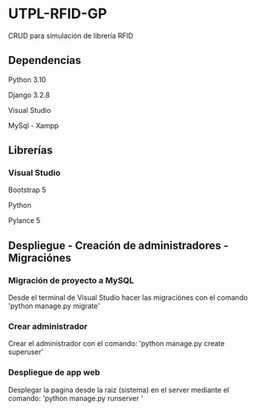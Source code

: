 # UTPL-RFID-GP
CRUD  para simulación de librería RFID


<h2> Dependencias</h2>
<p>Python 3.10 </p>
<p>Django 3.2.8</p>
<p>Visual Studio</p>
<p>MySql - Xampp</p>

<h2> Librerías</h2>
<h3> Visual Studio </h3>
<p>Bootstrap 5</p>
<p>Python</p>
<p>Pylance 5</p>

<h2> Despliegue - Creación de administradores - Migraciónes </h2>

<h3>Migración de proyecto a MySQL</h3>

Desde el terminal de Visual Studio hacer las migraciónes con el comando 'python manage.py migrate'
<h3>Crear administrador</h3>

Crear el administrador con el comando: 'python manage.py create superuser'
<h3>Despliegue de app web</h3>

Desplegar la pagina desde la raiz (sistema) en el server mediante el comando: 'python manage.py runserver '

